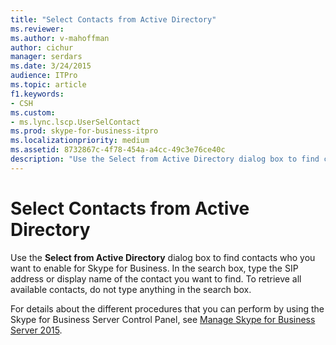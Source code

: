 ```yaml
---
title: "Select Contacts from Active Directory"
ms.reviewer: 
ms.author: v-mahoffman
author: cichur
manager: serdars
ms.date: 3/24/2015
audience: ITPro
ms.topic: article
f1.keywords:
- CSH
ms.custom:
- ms.lync.lscp.UserSelContact
ms.prod: skype-for-business-itpro
ms.localizationpriority: medium
ms.assetid: 8732867c-4f78-454a-a4cc-49c3e76ce40c
description: "Use the Select from Active Directory dialog box to find contacts who you want to enable for Skype for Business. In the search box, type the SIP address or display name of the contact you want to find. To retrieve all available contacts, do not type anything in the search box."
---
```


# Select Contacts from Active Directory
 
Use the **Select from Active Directory** dialog box to find contacts who you want to enable for Skype for Business. In the search box, type the SIP address or display name of the contact you want to find. To retrieve all available contacts, do not type anything in the search box.
  
For details about the different procedures that you can perform by using the Skype for Business Server Control Panel, see [Manage Skype for Business Server 2015](../../manage/manage.md).
  

